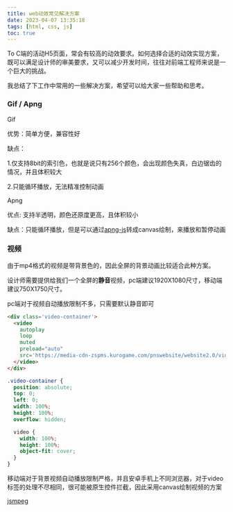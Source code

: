 ```yaml
---
title: web动效常见解决方案
date: 2023-04-07 13:35:18
tags: [html, css, js]
toc: true
---
```

To C端的活动H5页面，常会有较高的动效要求。如何选择合适的动效实现方案，既可以满足设计师的审美要求，又可以减少开发时间，往往对前端工程师来说是一个巨大的挑战。

我总结了下工作中常用的一些解决方案，希望可以给大家一些帮助和思考。

<!-- more -->

### Gif / Apng

Gif

优势：简单方便，兼容性好

缺点：

1.仅支持8bit的索引色，也就是说只有256个颜色，会出现颜色失真，白边锯齿的情况，并且体积较大

2.只能循环播放，无法精准控制动画

Apng

优点: 支持半透明，颜色还原度更高，且体积较小

缺点：只能循环播放，但是可以通过[apng-js](https://github.com/davidmz/apng-js)转成canvas绘制，来播放和暂停动画

### 视频

由于mp4格式的视频是带背景色的，因此全屏的背景动画比较适合此种方案。

设计师需要提供给我们一个全屏的**静音**视频，pc端建议1920X1080尺寸，移动端建议750X1750尺寸。

pc端对于视频自动播放限制不多，只需要默认静音即可

```html
<div class='video-container'>
  <video 
    autoplay 
    loop 
    muted 
    preload="auto"
    src='https://media-cdn-zspms.kurogame.com/pnswebsite/website2.0/video/1679328000000/c9s9mf24e3fotwqyqk-1679393034357.mp4'>
  </video>
</div>
```
```scss
.video-container {
  position: absolute;
  top: 0;
  left: 0;
  width: 100%;
  height: 100%;
  overflow: hidden;

  video {
    width: 100%;
    height: 100%;
    object-fit: cover;
  }
}
```
移动端对于背景视频自动播放限制严格，并且安卓手机上不同浏览器，对于video标签的处理不尽相同，很可能被原生控件拦截，因此采用canvas绘制视频的方案

[jsmpeg](https://github.com/phoboslab/jsmpeg)

